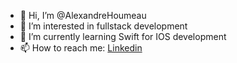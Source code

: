 - 👋 Hi, I’m @AlexandreHoumeau
- 👀 I’m interested in fullstack development
- 🌱 I’m currently learning Swift for IOS development
- 📫 How to reach me: [Linkedin](https://www.linkedin.com/in/alexandrehoumeau/)
